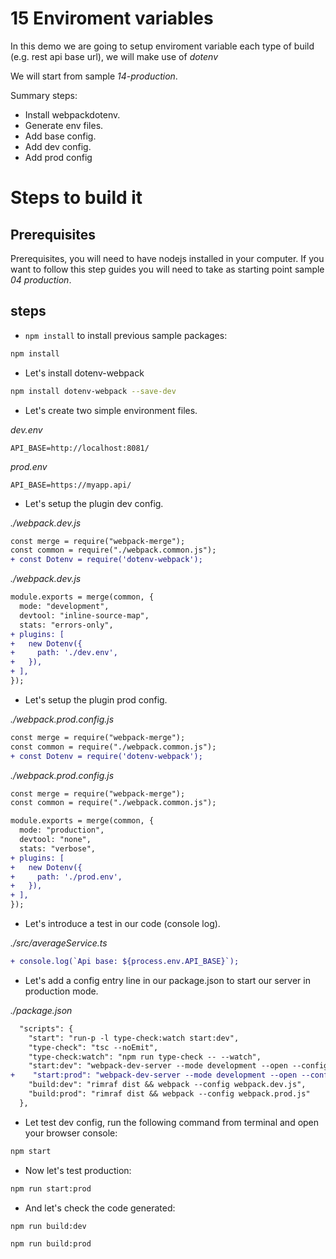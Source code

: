 # 15 Enviroment variables

In this demo we are going to setup enviroment variable each type of build
(e.g. rest api base url), we will make use of _dotenv_

We will start from sample _14-production_.

Summary steps:

- Install webpackdotenv.
- Generate env files.
- Add base config.
- Add dev config.
- Add prod config

# Steps to build it

## Prerequisites

Prerequisites, you will need to have nodejs installed in your computer. If you want to follow this step guides you will need to take as starting point sample _04 production_.

## steps

- `npm install` to install previous sample packages:

```bash
npm install
```

- Let's install dotenv-webpack

```bash
npm install dotenv-webpack --save-dev
```

- Let's create two simple environment files.

_dev.env_

```
API_BASE=http://localhost:8081/
```

_prod.env_

```
API_BASE=https://myapp.api/
```

- Let's setup the plugin dev config.

_./webpack.dev.js_

```diff
const merge = require("webpack-merge");
const common = require("./webpack.common.js");
+ const Dotenv = require('dotenv-webpack');
```

_./webpack.dev.js_

```diff
module.exports = merge(common, {
  mode: "development",
  devtool: "inline-source-map",
  stats: "errors-only",
+ plugins: [
+   new Dotenv({
+     path: './dev.env',
+   }),
+ ],
});
```

- Let's setup the plugin prod config.

_./webpack.prod.config.js_

```diff
const merge = require("webpack-merge");
const common = require("./webpack.common.js");
+ const Dotenv = require('dotenv-webpack');
```

_./webpack.prod.config.js_

```diff
const merge = require("webpack-merge");
const common = require("./webpack.common.js");

module.exports = merge(common, {
  mode: "production",
  devtool: "none",
  stats: "verbose",
+ plugins: [
+   new Dotenv({
+     path: './prod.env',
+   }),
+ ],
});
```

- Let's introduce a test in our code (console log).

_./src/averageService.ts_

```diff
+ console.log(`Api base: ${process.env.API_BASE}`);
```

- Let's add a config entry line in our package.json to start our
  server in production mode.

_./package.json_

```diff
  "scripts": {
    "start": "run-p -l type-check:watch start:dev",
    "type-check": "tsc --noEmit",
    "type-check:watch": "npm run type-check -- --watch",
    "start:dev": "webpack-dev-server --mode development --open --config webpack.dev.js",
+    "start:prod": "webpack-dev-server --mode development --open --config webpack.prod.js",
    "build:dev": "rimraf dist && webpack --config webpack.dev.js",
    "build:prod": "rimraf dist && webpack --config webpack.prod.js"
  },
```

- Let test dev config, run the following command from terminal and open your browser
  console:

```bash
npm start
```

- Now let's test production:

```bash
npm run start:prod
```

- And let's check the code generated:

```bash
npm run build:dev
```

```bash
npm run build:prod
```
